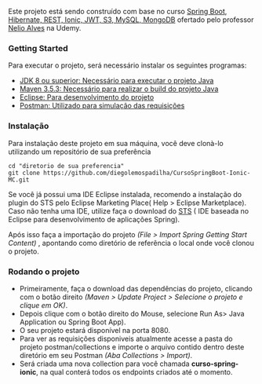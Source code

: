 Este projeto está sendo construído com base no curso [Spring Boot, Hibernate, REST, Ionic, JWT, S3, MySQL, MongoDB](https://www.udemy.com/course-dashboard-redirect/?course_id=1360966) ofertado pelo professor [Nelio Alves](https://github.com/acenelio) na Udemy.

### Getting Started

Para executar o projeto, será necessário instalar os seguintes programas:

- [JDK 8 ou superior: Necessário para executar o projeto Java](http://www.oracle.com/technetwork/java/javase/downloads/jdk10-downloads-4416644.html)
- [Maven 3.5.3: Necessário para realizar o build do projeto Java](http://mirror.nbtelecom.com.br/apache/maven/maven-3/3.5.3/binaries/apache-maven-3.5.3-bin.zip)
- [Eclipse: Para desenvolvimento do projeto](https://www.eclipse.org/downloads/packages/release/helios/sr1/eclipse-ide-java-ee-developers)
- [Postman: Utilizado para simulação das requisições](https://www.postman.com/downloads/)

### Instalação
 Para instalação deste projeto em sua máquina, você deve clonà-lo utilizando um repositório de sua preferência
 
 ```shell
cd "diretorio de sua preferencia"
git clone https://github.com/diegolemospadilha/CursoSpringBoot-Ionic-MC.git
```
Se você já possui uma IDE Eclipse instalada, recomendo a instalação do plugin do STS pelo Eclipse Marketing Place( Help > Eclipse Marketplace). Caso não tenha uma IDE, utilize faça o download do [STS](https://spring.io/tools) ( IDE baseada no Eclipse para desenvolvimento de aplicações Spring).

Após isso faça a importação do projeto *(File > Import Spring Getting Start Content)* , apontando como diretório de referência o local onde você clonou o projeto.

### Rodando o projeto
- Primeiramente, faça o download das dependências do projeto, clicando com o botão direito *(Maven > Update Project > Selecione o projeto e clique em OK)*.
- Depois clique com o botão direito do Mouse, selecione Run As> Java Application ou Spring Boot App).
- O seu projeto estará disponível na porta 8080.
- Para ver as requisições disponiveis atualmente acesse a pasta do projeto postman/collections e importe o arquivo contido dentro deste diretório em seu Postman *(Aba Collections > Import)*.
- Será criada uma nova collection para você chamada **curso-spring-ionic**, na qual conterá todos os endpoints criados até o momento.


